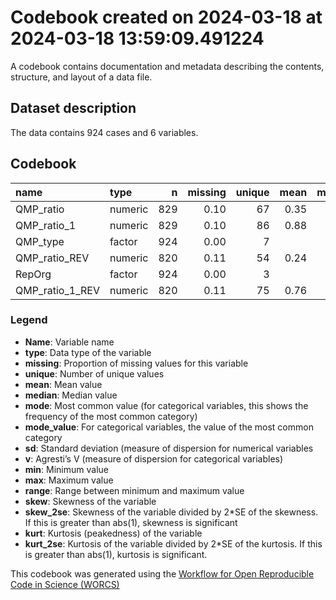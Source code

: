 Codebook created on 2024-03-18 at 2024-03-18 13:59:09.491224
================

A codebook contains documentation and metadata describing the contents,
structure, and layout of a data file.

## Dataset description

The data contains 924 cases and 6 variables.

## Codebook

| name            | type    |   n | missing | unique | mean | median |   mode | mode_value |   sd |    v |  min |  max | range | skew | skew_2se |  kurt | kurt_2se |
|:----------------|:--------|----:|--------:|-------:|-----:|-------:|-------:|:-----------|-----:|-----:|-----:|-----:|------:|-----:|---------:|------:|---------:|
| QMP_ratio       | numeric | 829 |    0.10 |     67 | 0.35 |   0.29 |   0.29 |            | 0.34 |      | 0.01 | 0.99 |  0.99 | 0.58 |     3.41 | -0.89 |    -2.64 |
| QMP_ratio_1     | numeric | 829 |    0.10 |     86 | 0.88 |   1.01 |   1.01 |            | 0.56 |      | 0.01 | 1.99 |  1.99 | 0.00 |     0.01 | -0.83 |    -2.46 |
| QMP_type        | factor  | 924 |    0.00 |      7 |      |        | 154.00 | Definition |      | 0.83 |      |      |       |      |          |       |          |
| QMP_ratio_REV   | numeric | 820 |    0.11 |     54 | 0.24 |   0.11 |   0.11 |            | 0.30 |      | 0.01 | 0.99 |  0.99 | 1.16 |     6.77 |  0.36 |     1.06 |
| RepOrg          | factor  | 924 |    0.00 |      3 |      |        | 462.00 | Original   |      | 0.50 |      |      |       |      |          |       |          |
| QMP_ratio_1_REV | numeric | 820 |    0.11 |     75 | 0.76 |   1.01 |   1.01 |            | 0.55 |      | 0.01 | 1.99 |  1.99 | 0.16 |     0.96 | -0.75 |    -2.20 |

### Legend

- **Name**: Variable name
- **type**: Data type of the variable
- **missing**: Proportion of missing values for this variable
- **unique**: Number of unique values
- **mean**: Mean value
- **median**: Median value
- **mode**: Most common value (for categorical variables, this shows the
  frequency of the most common category)
- **mode_value**: For categorical variables, the value of the most
  common category
- **sd**: Standard deviation (measure of dispersion for numerical
  variables
- **v**: Agresti’s V (measure of dispersion for categorical variables)
- **min**: Minimum value
- **max**: Maximum value
- **range**: Range between minimum and maximum value
- **skew**: Skewness of the variable
- **skew_2se**: Skewness of the variable divided by 2\*SE of the
  skewness. If this is greater than abs(1), skewness is significant
- **kurt**: Kurtosis (peakedness) of the variable
- **kurt_2se**: Kurtosis of the variable divided by 2\*SE of the
  kurtosis. If this is greater than abs(1), kurtosis is significant.

This codebook was generated using the [Workflow for Open Reproducible
Code in Science (WORCS)](https://osf.io/zcvbs/)
